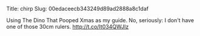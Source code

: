 Title: chirp
Slug: 00edaceecb343249d89ad2888a8c1daf

Using The Dino That Pooped Xmas as my guide. No, seriously: I don't have one of those 30cm rulers. <a href="http://t.co/It034QWJIz">http://t.co/It034QWJIz</a>
